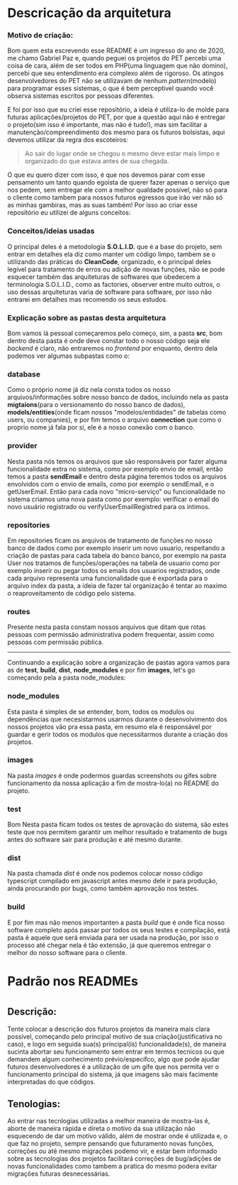 # Descricação da arquitetura

### Motivo de criação:
Bom quem esta escrevendo esse README é um ingresso do ano de 2020, me chamo Gabriel Paz e, quando peguei os projetos do PET percebi uma coisa de cara, além de ser todos em PHP(uma linguagem que não domino), percebi que seu entendimento era complexo além de rigoroso. Os atingos desenvolvedores do PET não se utilizavam de nenhum _pattern_(modelo) para programar esses sistemas, o que é bem perceptivel quando você observa sistemas escritos por pessoas diferentes. 

E foi por isso que eu criei esse repositório, a ideia é utiliza-lo de molde para futuras aplicações/projetos do PET, por que a questão aqui não é entregar o projeto(sim isso é importante, mas não é tudo!), mas sim facilitar a manutenção/compreendimento dos mesmo para os futuros bolsistas, aqui devemos utilizar da regra dos escoteiros:

> Ao sair do lugar onde se chegou o mesmo deve estar mais limpo e organizado do que estava antes de sua chegada.

O que eu quero dizer com isso, é que nos devemos parar com esse pensamento um tanto quando egoísta de querer fazer apenas o serviço que nos pedem, sem entregar ele com a melhor qualdade possível, não só para o cliente como tambem para nossos futuros egressos que irão ver não só as minhas gambiras, mas as suas também! Por isso ao criar esse repositório eu utilizei de alguns conceitos:

### Conceitos/ideias usadas

O principal deles é a metodologia **S.O.L.I.D.** que é a base do projeto, sem entrar em detalhes ela diz como manter um código limpo, tambem se o utilizando das práticas do **CleanCode**, organizado, e o principal deles legível para tratamento de erros ou adição de novas funções, não se pode esquecer também das arquiteturas de softwares que obedecem a terminologia S.O.L.I.D., como as factories, observer entre muito outros, o uso dessas arquiteturas varia de software para software, por isso não entrarei em detalhes mas recomendo os seus estudos.

### Explicação sobre as pastas desta arquitetura

Bom vamos lá pessoal começaremos pelo começo, sim, a pasta **src**, bom dentro desta pasta é onde deve constar todo o nosso código seja ele _backend_ é claro, não entraremos no _frontend_ por enquanto, dentro dela podemos ver algumas subpastas como o:
### **database**
Como o próprio nome já diz nela consta todos os nosso arquivos/informações sobre nosso banco de dados, incluindo nela as pasta **migtaions**(para o versionamento do nosso banco de dados), **models/entities**(onde ficam nossos "modelos/entidades" de tabelas como users, ou companies), e por fim temos o arquivo **connection** que como o proprio nome já fala por si, ele é a nosso conexão com o banco.
### **provider**
Nesta pasta nós temos os arquivos que são responsáveis por fazer alguma funcionalidade extra no sistema, como por exemplo envio de email, então temos a pasta **sendEmail** e dentro desta página teremos todos os arquivos envolvidos com o envio de emails, como por exemplo o sendEmail, e o getUserEmail. Então para cada novo "micro-serviço" ou funcionalidade no sistema criamos uma nova pasta como por exemplo: verificar o email do novo usuário registrado ou verifyUserEmailRegistred para os intimos.
### **repositories**
Em repositories ficam os arquivos de tratamento de funções no nosso banco de dados como por exemplo inserir um novo usuario, respeitando a criação de pastas para cada tabela do banco banco, por exemplo na pasta User nos tratamos de funções/operações na tabela de usuario como por exemplo inserir ou pegar todos os emails dos usuarios registrados, onde cada arquivo representa uma funcionalidade que é exportada para o arquivo index da pasta, a ideia de fazer tal organização é tentar ao maximo o reaproveitamento de código pelo sistema.
### **routes**
Presente nesta pasta constam nossos arquivos que ditam que rotas pessoas com permissão administrativa podem frequentar, assim como pessoas com permissão pública.

<hr>

Continuando a explicação sobre a organização de pastas agora vamos para as de **__test__**, **build**, **dist**, **node_modules** e por fim **images**, let's go começando pela a pasta node_modules:

### **node_modules**
Esta pasta é simples de se entender, bom, todos os modulos ou dependências que necesistarmos usarmos durante o desenvolvimento dos nossos projetos vão pra essa pasta, em resumo ela é responsável por guardar e gerir todos os modulos que necessitarmos durante a criação dos projetos.
### **images**
Na pasta _images_ é onde podermos guardas screenshots ou gifes sobre funcionamento da nossa aplicação a fim de mostra-lo(a) no README do projeto.
### **__test__**
Bom Nesta pasta ficam todos os testes de aprovação do sistema, são estes teste que nos permitem garantir um melhor resultado e tratamento de bugs antes do software sair para produção e até mesmo durante.
### **dist**
Na pasta chamada _dist_ é onde nos podemos colocar nosso código typescript compilado em javascript antes mesmo dele ir para produção, ainda procurando por bugs, como também aprovação nos testes.
### **build**
E por fim mas não menos importanten a pasta _build_ que é onde fica nosso software completo após passar por todos os seus testes e compilação, está pasta é aquele que será enviada para ser usada na produção, por isso o processo até chegar nela é tão extensão, já que queremos entregar o melhor do nosso software para o cliente.

# Padrão nos READMEs
# <Nome do programa/>

## Descrição:

Tente colocar a descrição dos futuros projetos da maneira mais clara possível, começando pelo principal motivo de sua criação(justificativa no caso), e logo em seguida sua(s) principal(is) funcionalidade(s), de maneira sucinta abortar seu funcionamento sem entrar em termos tecnicos ou que demandem algum conhecimento prévio/específco, algo que pode ajudar futuros desenvolvedores é a utilização de um gife que nos permita ver o funcionamento principal do sistema, já que imagens são mais facimente interpretadas do que códigos.

## Tenologias:

Ao entrar nas tecnlogias utilizadas a melhor maneira de mostra-las é, aborte de maneira rápida e direta o motivo da sua utilização não esquecendo de dar um motivo válido, além de mostrar onde é utilizada e, o que faz no projeto, sempre pensando que futuramento novas funções, correções ou até mesmo migrações podemo vir, e estar bem informado sobre as tecnologias dos projetos facilitará correções de bug/adições de novas funcionalidades como tambem a pratica do mesmo podera evitar
migrações futuras desnecessárias.
